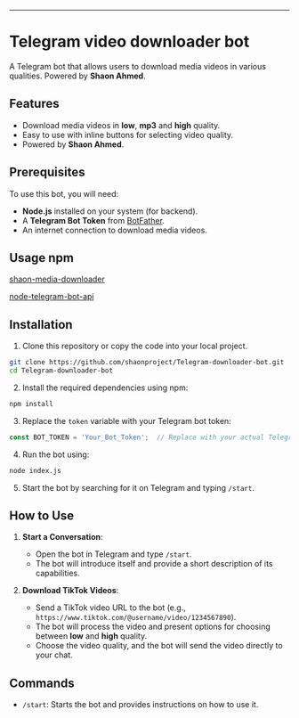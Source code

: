 
---

# Telegram video downloader bot

A Telegram bot that allows users to download media videos in various qualities. Powered by **Shaon Ahmed**.

## Features

- Download media videos in **low**, **mp3** and **high** quality.
- Easy to use with inline buttons for selecting video quality.
- Powered by **Shaon Ahmed**.

## Prerequisites

To use this bot, you will need:

- **Node.js** installed on your system (for backend).
- A **Telegram Bot Token** from [BotFather](https://core.telegram.org/bots#botfather).
- An internet connection to download media videos.

## Usage npm 
[shaon-media-downloader](https://www.npmjs.com/package/shaon-media-downloader)

[node-telegram-bot-api](https://www.npmjs.com/package/node-telegram-bot-api)

## Installation

1. Clone this repository or copy the code into your local project.

```bash
git clone https://github.com/shaonproject/Telegram-downloader-bot.git
cd Telegram-downloader-bot
```

2. Install the required dependencies using npm:

```bash
npm install
```



3. Replace the `token` variable with your Telegram bot token:

```javascript
const BOT_TOKEN = 'Your_Bot_Token';  // Replace with your actual Telegram bot token
```

4. Run the bot using:

```bash
node index.js
```

5. Start the bot by searching for it on Telegram and typing `/start`.

## How to Use

1. **Start a Conversation**:
   - Open the bot in Telegram and type `/start`.
   - The bot will introduce itself and provide a short description of its capabilities.

2. **Download TikTok Videos**:
   - Send a TikTok video URL to the bot (e.g., `https://www.tiktok.com/@username/video/1234567890`).
   - The bot will process the video and present options for choosing between **low** and **high** quality.
   - Choose the video quality, and the bot will send the video directly to your chat.

## Commands

- `/start`: Starts the bot and provides instructions on how to use it.
